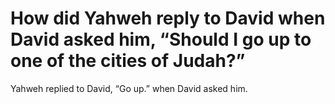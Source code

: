 # How did Yahweh reply to David when David asked him, “Should I go up to one of the cities of Judah?”

Yahweh replied to David, “Go up.” when David asked him.
